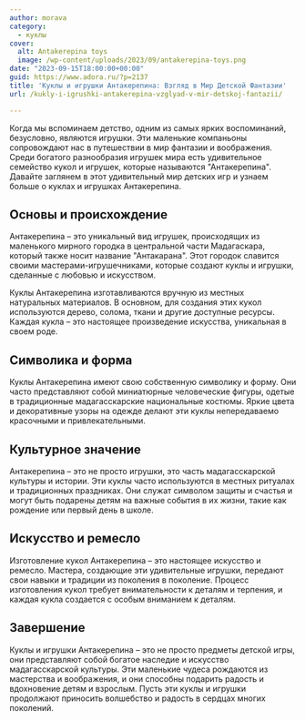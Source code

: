 ```yaml
---
author: morava
category:
  - куклы
cover:
  alt: Antakerepina toys
  image: /wp-content/uploads/2023/09/antakerepina-toys.png
date: "2023-09-15T18:00:00+00:00"
guid: https://www.adora.ru/?p=2137
title: 'Куклы и игрушки Антакерепина: Взгляд в Мир Детской Фантазии'
url: /kukly-i-igrushki-antakerepina-vzglyad-v-mir-detskoj-fantazii/

---
```

Когда мы вспоминаем детство, одним из самых ярких воспоминаний, безусловно, являются игрушки. Эти маленькие компаньоны сопровождают нас в путешествии в мир фантазии и воображения. Среди богатого разнообразия игрушек мира есть удивительное семейство кукол и игрушек, которые называются "Антакерепина". Давайте заглянем в этот удивительный мир детских игр и узнаем больше о куклах и игрушках Антакерепина.

## Основы и происхождение

Антакерепина – это уникальный вид игрушек, происходящих из маленького мирного городка в центральной части Мадагаскара, который также носит название "Антакарана". Этот городок славится своими мастерами-игрушечниками, которые создают куклы и игрушки, сделанные с любовью и искусством.

Куклы Антакерепина изготавливаются вручную из местных натуральных материалов. В основном, для создания этих кукол используются дерево, солома, ткани и другие доступные ресурсы. Каждая кукла – это настоящее произведение искусства, уникальная в своем роде.

## Символика и форма

Куклы Антакерепина имеют свою собственную символику и форму. Они часто представляют собой миниатюрные человеческие фигуры, одетые в традиционные мадагасскарские национальные костюмы. Яркие цвета и декоративные узоры на одежде делают эти куклы непередаваемо красочными и привлекательными.

## Культурное значение

Антакерепина – это не просто игрушки, это часть мадагасскарской культуры и истории. Эти куклы часто используются в местных ритуалах и традиционных праздниках. Они служат символом защиты и счастья и могут быть подарены детям на важные события в их жизни, такие как рождение или первый день в школе.

## Искусство и ремесло

Изготовление кукол Антакерепина – это настоящее искусство и ремесло. Мастера, создающие эти удивительные игрушки, передают свои навыки и традиции из поколения в поколение. Процесс изготовления кукол требует внимательности к деталям и терпения, и каждая кукла создается с особым вниманием к деталям.

## Завершение

Куклы и игрушки Антакерепина – это не просто предметы детской игры, они представляют собой богатое наследие и искусство мадагасскарской культуры. Эти маленькие чудеса рождаются из мастерства и воображения, и они способны подарить радость и вдохновение детям и взрослым. Пусть эти куклы и игрушки продолжают приносить волшебство и радость в сердцах многих поколений.
